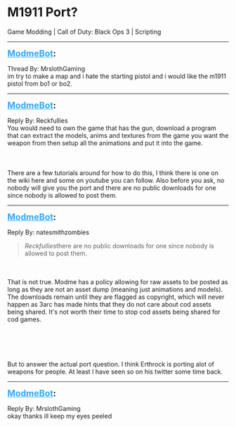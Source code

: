 # M1911 Port?
Game Modding | Call of Duty: Black Ops 3 | Scripting

---
<strong style="font-size: 1.4em;"><span style="text-decoration: underline;text-decoration-color: #34a7f9;"><span style="color:#34a7f9;">ModmeBot</span></span>:</strong>

<p>Thread By: MrslothGaming<br />im try to make a map and i hate the starting pistol and i would like the m1911 pistol from bo1 or bo2.</p>

---
<strong style="font-size: 1.4em;"><span style="text-decoration: underline;text-decoration-color: #34a7f9;"><span style="color:#34a7f9;">ModmeBot</span></span>:</strong>

<p>Reply By: Reckfullies<br />You would need to own the game that has the gun, download a program that can extract the models, anims and textures from the game you want the weapon from then setup all the animations and put it into the game.<br /><br /><br /><br />There are a few tutorials around for how to do this, I think there is one on the wiki here and some on youtube you can follow. Also before you ask, no nobody will give you the port and there are no public downloads for one since nobody is allowed to post them.</p>

---
<strong style="font-size: 1.4em;"><span style="text-decoration: underline;text-decoration-color: #34a7f9;"><span style="color:#34a7f9;">ModmeBot</span></span>:</strong>

<p>Reply By: natesmithzombies<br /><blockquote><em>Reckfullies</em>there are no public downloads for one since nobody is allowed to post them.</blockquote><br /><br />That is not true. Modme has a policy allowing for raw assets to be posted as long as they are not an asset dump (meaning just animations and models). The downloads remain until they are flagged as copyright, which will never happen as 3arc has made hints that they do not care about cod assets being shared. It&#39;s not worth their time to stop cod assets being shared for cod games. <br /><br /><br /><br /><br /><br />But to answer the actual port question. I think Erthrock is porting alot of weapons for people. At least I have seen so on his twitter some time back.</p>

---
<strong style="font-size: 1.4em;"><span style="text-decoration: underline;text-decoration-color: #34a7f9;"><span style="color:#34a7f9;">ModmeBot</span></span>:</strong>

<p>Reply By: MrslothGaming<br />okay thanks ill keep my eyes peeled</p>
